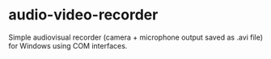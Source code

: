 # audio-video-recorder
Simple audiovisual recorder (camera + microphone output saved as .avi file) for Windows using COM interfaces.
